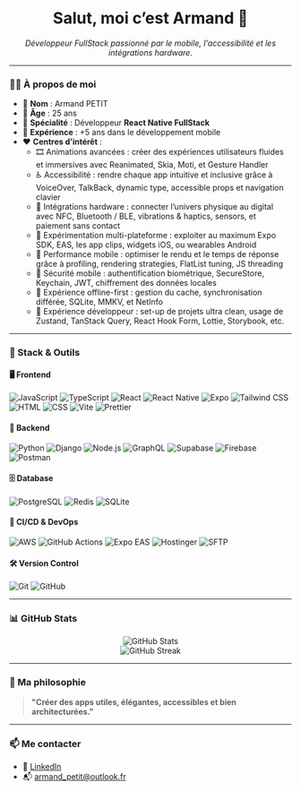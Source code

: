 <h1 align="center">Salut, moi c’est Armand 👋</h1>

<p align="center">
  <em>Développeur FullStack passionné par le mobile, l'accessibilité et les intégrations hardware.</em>
</p>

---

### 👨‍💻 À propos de moi

- 🎯 **Nom** : Armand PETIT  
- 🎂 **Âge** : 25 ans  
- 📱 **Spécialité** : Développeur **React Native FullStack**  
- 🧠 **Expérience** : +5 ans dans le développement mobile  
- ❤️ **Centres d’intérêt** :
  - 🎞️ Animations avancées : créer des expériences utilisateurs fluides et immersives avec Reanimated, Skia, Moti, et Gesture Handler
  - ♿ Accessibilité : rendre chaque app intuitive et inclusive grâce à VoiceOver, TalkBack, dynamic type, accessible props et navigation clavier
  - 📡 Intégrations hardware : connecter l’univers physique au digital avec NFC, Bluetooth / BLE, vibrations & haptics, sensors, et paiement sans contact
  - 📲 Expérimentation multi-plateforme : exploiter au maximum Expo SDK, EAS, les app clips, widgets iOS, ou wearables Android
  - 🎯 Performance mobile : optimiser le rendu et le temps de réponse grâce à profiling, rendering strategies, FlatList tuning, JS threading
  - 🔐 Sécurité mobile : authentification biométrique, SecureStore, Keychain, JWT, chiffrement des données locales
  - 🔄 Expérience offline-first : gestion du cache, synchronisation différée, SQLite, MMKV, et NetInfo
  - 🧪 Expérience développeur : set-up de projets ultra clean, usage de Zustand, TanStack Query, React Hook Form, Lottie, Storybook, etc.

---

### 🧰 Stack & Outils

#### 🖥️ Frontend  
![JavaScript](https://img.shields.io/badge/-JavaScript-black?style=flat-square&logo=javascript) ![TypeScript](https://img.shields.io/badge/-TypeScript-3178c6?style=flat-square&logo=typescript) ![React](https://img.shields.io/badge/-React-20232a?style=flat-square&logo=react) ![React Native](https://img.shields.io/badge/-React%20Native-61DAFB?style=flat-square&logo=react) ![Expo](https://img.shields.io/badge/-Expo-000020?style=flat-square&logo=expo) ![Tailwind CSS](https://img.shields.io/badge/-Tailwind%20CSS-38B2AC?style=flat-square&logo=tailwind-css) ![HTML](https://img.shields.io/badge/-HTML5-e34c26?style=flat-square&logo=html5) ![CSS](https://img.shields.io/badge/-CSS3-1572B6?style=flat-square&logo=css3) ![Vite](https://img.shields.io/badge/-Vite-646CFF?style=flat-square&logo=vite) ![Prettier](https://img.shields.io/badge/-Prettier-F7B93E?style=flat-square&logo=prettier)

#### 🧪 Backend

![Python](https://img.shields.io/badge/-Python-3670A0?style=flat-square&logo=python) ![Django](https://img.shields.io/badge/-Django-092E20?style=flat-square&logo=django) ![Node.js](https://img.shields.io/badge/-Node.js-43853D?style=flat-square&logo=node.js) ![GraphQL](https://img.shields.io/badge/-GraphQL-e535ab?style=flat-square&logo=graphql) ![Supabase](https://img.shields.io/badge/-Supabase-3ECF8E?style=flat-square&logo=supabase) ![Firebase](https://img.shields.io/badge/-Firebase-FFCA28?style=flat-square&logo=firebase) ![Postman](https://img.shields.io/badge/-Postman-FF6C37?style=flat-square&logo=postman)

#### 🗄️ Database  
![PostgreSQL](https://img.shields.io/badge/-PostgreSQL-336791?style=flat-square&logo=postgresql) ![Redis](https://img.shields.io/badge/-Redis-DC382D?style=flat-square&logo=redis) ![SQLite](https://img.shields.io/badge/-SQLite-003B57?style=flat-square&logo=sqlite)

#### 🚀 CI/CD & DevOps  
![AWS](https://img.shields.io/badge/-AWS-232F3E?style=flat-square&logo=amazon-aws) ![GitHub Actions](https://img.shields.io/badge/-GitHub%20Actions-2088FF?style=flat-square&logo=github-actions) ![Expo EAS](https://img.shields.io/badge/-Expo%20EAS-000?style=flat-square&logo=expo) ![Hostinger](https://img.shields.io/badge/-Hostinger-673de6?style=flat-square&logo=hostinger) ![SFTP](https://img.shields.io/badge/-SFTP-222222?style=flat-square)

#### 🛠️ Version Control  
![Git](https://img.shields.io/badge/-Git-F05032?style=flat-square&logo=git) ![GitHub](https://img.shields.io/badge/-GitHub-181717?style=flat-square&logo=github)

---

### 📊 GitHub Stats

<p align="center">
  <img src="https://github-readme-stats.vercel.app/api?username=virtuoztm&show_icons=true&theme=radical" alt="GitHub Stats" />
  <br/>
  <img src="https://streak-stats.demolab.com?user=virtuoztm&show_icons=true&theme=radical" alt="GitHub Streak" />
</p>

---

### 🎯 Ma philosophie

> **"Créer des apps utiles, élégantes, accessibles et bien architecturées."**

---

### 📫 Me contacter

- 💼 [LinkedIn](https://www.linkedin.com/in/armandpetit)
- 📬 armand_petit@outlook.fr
